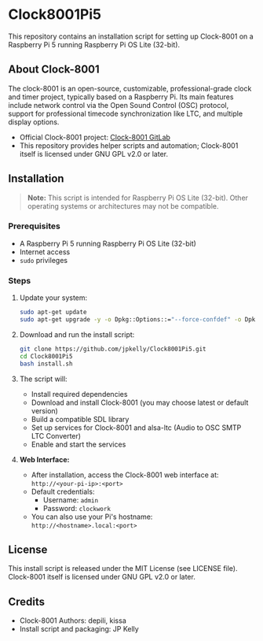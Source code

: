 # Clock8001Pi5

This repository contains an installation script for setting up Clock-8001 on a Raspberry Pi 5 running Raspberry Pi OS Lite (32-bit).

## About Clock-8001

The clock-8001 is an open-source, customizable, professional-grade clock and timer project, typically based on a Raspberry Pi. Its main features include network control via the Open Sound Control (OSC) protocol, support for professional timecode synchronization like LTC, and multiple display options.

- Official Clock-8001 project: [Clock-8001 GitLab](https://gitlab.com/clock-8001/clock-8001/)
- This repository provides helper scripts and automation; Clock-8001 itself is licensed under GNU GPL v2.0 or later.

## Installation

> **Note:** This script is intended for Raspberry Pi OS Lite (32-bit). Other operating systems or architectures may not be compatible.

### Prerequisites

- A Raspberry Pi 5 running Raspberry Pi OS Lite (32-bit)
- Internet access
- `sudo` privileges

### Steps

1. Update your system:

    ```bash
    sudo apt-get update
    sudo apt-get upgrade -y -o Dpkg::Options::="--force-confdef" -o Dpkg::Options::="--force-confold"
    ```

2. Download and run the install script:

    ```bash
    git clone https://github.com/jpkelly/Clock8001Pi5.git
    cd Clock8001Pi5
    bash install.sh
    ```

3. The script will:
    - Install required dependencies
    - Download and install Clock-8001 (you may choose latest or default version)
    - Build a compatible SDL library
    - Set up services for Clock-8001 and alsa-ltc (Audio to OSC SMTP LTC Converter)
    - Enable and start the services

4. **Web Interface:**
    - After installation, access the Clock-8001 web interface at:  
      `http://<your-pi-ip>:<port>`
    - Default credentials:
      - Username: `admin`
      - Password: `clockwork`
    - You can also use your Pi's hostname:  
      `http://<hostname>.local:<port>`

## License

This install script is released under the MIT License (see LICENSE file).  
Clock-8001 itself is licensed under GNU GPL v2.0 or later.

## Credits

- Clock-8001 Authors: depili, kissa
- Install script and packaging: JP Kelly
